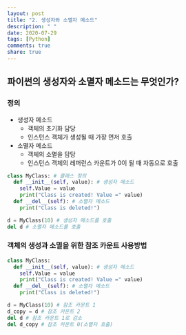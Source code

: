 ```yaml
---
layout: post
title: "2. 생성자와 소멸자 메소드"
description: " "
date: 2020-07-29
tags: [Python]
comments: true
share: true
---
```



## 파이썬의 생성자와 소멸자 메소드는 무엇인가?

### 정의
- 생성자 메소드
  - 객체의 초기화 담당
  - 인스턴스 객체가 생성될 때 가장 먼저 호출
- 소멸자 메소드
  - 객체의 소멸을 담당
  - 인스턴스 객체의 레퍼런스 카운트가 0이 될 때 자동으로 호출
  
```python
class MyClass: # 클래스 정의
  def __init__(self, value): # 생성자 메소드
    self.Value = value
    print("Class is created! Value =" value)
  def __del__(self): # 소멸자 메소드
    print("Class is deleted!")

d = MyClass(10) # 생성자 메소드를 호출
del d # 소멸자 메소드를 호출
```

### 객체의 생성과 소멸을 위한 참조 카운트 사용방법

```python
class MyClass:
  def __init__(self, value): # 생성자 메소드
    self.Value = value
    print("Class is created! Value =" value)
  def __del__(self): # 소멸자 메소드
    print("Class is deleted!")

d = MyClass(10) # 참조 카운트 1
d_copy = d # 참조 카운트 2
del d # 참조 카운트 1로 감소
del d_copy # 참조 카운트 0(소멸자 호출)
```